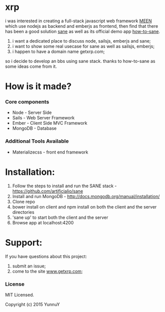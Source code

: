 xrp
==========================
i was interested in creating a full-stack javascript web framework [MEEN](https://github.com/YunnuY/meen)
which use nodejs as backend and emberjs as frontend, then find that there has been
a good solution [sane](https://github.com/artificialio/sane) as well as its  official demo app [how-to-sane](https://github.com/mgenev/how-to-sane).

1. i want a dedicated place to discuss node, sailsjs, emberjs and sane;
2. i want to show some real usecase for sane as well as sailsjs, emberjs;
3. i happen to have a domain name getxrp.com;

so i decide to develop an bbs using sane stack. thanks to how-to-sane as some ideas come from it.

How is it made?
==========================

### Core components

+ Node - Server Side
+ Sails - Web Server Framework
+ Ember - Client Side MVC Framework
+ MongoDB - Database

### Additional Tools Available
+ Materializecss - front end framework

Installation:
==========================
1. Follow the steps to install and run the SANE stack - https://github.com/artificialio/sane
2. Install and run MongoDB - http://docs.mongodb.org/manual/installation/
4. Clone repo
5. bower install on client and npm install  on both the client and the server directories
6. 'sane up' to start both the client and the server
7. Browse app at localhost:4200

Support:
==========================
If you have questions about this project:

1. submit an issue;
2. come to the site www.getxrp.com;

### License
MIT Licensed.

Copyright (c) 2015 YunnuY
